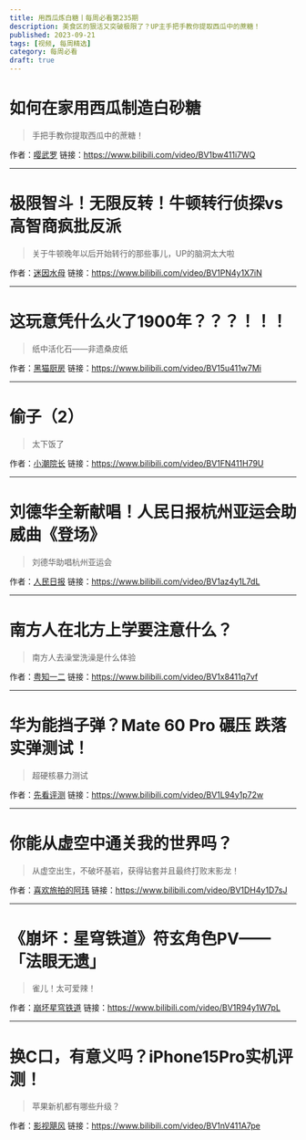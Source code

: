 ```yaml
---
title: 用西瓜炼白糖丨每周必看第235期
description: 美食区的狠活又突破极限了？UP主手把手教你提取西瓜中的蔗糖！
published: 2023-09-21
tags: [视频, 每周精选]
category: 每周必看
draft: true
---
```


# 如何在家用西瓜制造白砂糖
> 手把手教你提取西瓜中的蔗糖！

作者：[嘤武罗](https://space.bilibili.com/349717298)
链接：https://www.bilibili.com/video/BV1bw411i7WQ

---

# 极限智斗！无限反转！牛顿转行侦探vs高智商疯批反派
> 关于牛顿晚年以后开始转行的那些事儿，UP的脑洞太大啦

作者：[迷因水母](https://space.bilibili.com/1858861103)
链接：https://www.bilibili.com/video/BV1PN4y1X7iN

---

# 这玩意凭什么火了1900年？？？！！！
> 纸中活化石——非遗桑皮纸

作者：[黑猫厨房](https://space.bilibili.com/1420982)
链接：https://www.bilibili.com/video/BV15u411w7Mi

---

# 偷子（2）
> 太下饭了

作者：[小潮院长](https://space.bilibili.com/5970160)
链接：https://www.bilibili.com/video/BV1FN411H79U

---

# 刘德华全新献唱！人民日报杭州亚运会助威曲《登场》
> 刘德华助唱杭州亚运会

作者：[人民日报](https://space.bilibili.com/1131457022)
链接：https://www.bilibili.com/video/BV1az4y1L7dL

---

# 南方人在北方上学要注意什么？
> 南方人去澡堂洗澡是什么体验

作者：[粤知一二](https://space.bilibili.com/95515699)
链接：https://www.bilibili.com/video/BV1x8411q7vf

---

# 华为能挡子弹？Mate 60 Pro 碾压 跌落 实弹测试！
> 超硬核暴力测试

作者：[先看评测](https://space.bilibili.com/483311105)
链接：https://www.bilibili.com/video/BV1L94y1p72w

---

# 你能从虚空中通关我的世界吗？
> 从虚空出生，不破坏基岩，获得钻套并且最终打败末影龙！

作者：[喜欢旅拍的阿玮](https://space.bilibili.com/44222886)
链接：https://www.bilibili.com/video/BV1DH4y1D7sJ

---

# 《崩坏：星穹铁道》符玄角色PV——「法眼无遗」
> 雀儿！太可爱辣！

作者：[崩坏星穹铁道](https://space.bilibili.com/1340190821)
链接：https://www.bilibili.com/video/BV1R94y1W7pL

---

# 换C口，有意义吗？iPhone15Pro实机评测！
> 苹果新机都有哪些升级？

作者：[影视飓风](https://space.bilibili.com/946974)
链接：https://www.bilibili.com/video/BV1nV411A7pe

